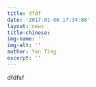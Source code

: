 ```yaml
---
title: dfdf
date: '2017-01-06 17:34:08'
layout: news
title-chinese: 
img-name: ''
img-alt: ''
author: Yan Ting
excerpt: ''
---
```

dfdfsf